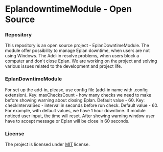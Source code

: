 
# EplandowntimeModule - Open Source

### Repository

This repository is an open source project - EplanDowntimeModule. The module offer possibility to manage Eplan downtime, when users are not using Windows.
The Add-in resolve problems, when users block a computer and don't close Eplan.
We are working on the project and solving various issues related to the development and project life.

### EplanDowntimeModule
For set up the add-in, please, use config file (add-in name with .config extension).
Key: maxChecksCount - how many checks we need to make before showing warning about closing Eplan. Default value - 60.
Key: checkIntervalSec - interval in seconds before run check. Default value - 60.
For example, with default values, we have 1 hour downtime. If module noticed user input, the time will reset.
After showing warning window user have to accept message or Eplan will be close in 60 seconds.

### License
The project is licensed under [MIT](LICENSE.txt) license.
